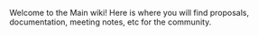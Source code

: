 Welcome to the Main wiki! Here is where you will find proposals, documentation, meeting notes, etc for the community.
